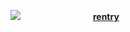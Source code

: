 ![](https://cdn.discordapp.com/attachments/1261331226824933406/1346955430341116005/Untitled111_20250305161951.png?ex=67ca117f&is=67c8bfff&hm=bbd443ae116b3178119799fbe4e726525b9e8a8a1e6f0a4365d0ccff30369585&)
        [**rentry**](https://rentry.co/limblesscorpse)
